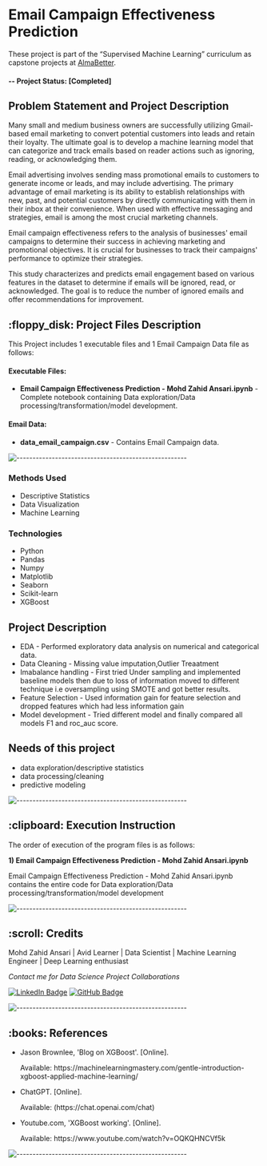 # Email Campaign Effectiveness Prediction
These project is part of the “Supervised Machine Learning” curriculum as capstone projects at [AlmaBetter](https://www.almabetter.com/). 

#### -- Project Status: [Completed]

## Problem Statement and Project Description<br>
Many small and medium business owners are successfully utilizing Gmail-based email marketing to convert potential customers into leads and retain their loyalty. The ultimate goal is to develop a machine learning model that can categorize and track emails based on reader actions such as ignoring, reading, or acknowledging them.

Email advertising involves sending mass promotional emails to customers to generate income or leads, and may include advertising. The primary advantage of email marketing is its ability to establish relationships with new, past, and potential customers by directly communicating with them in their inbox at their convenience. When used with effective messaging and strategies, email is among the most crucial marketing channels.

Email campaign effectiveness refers to the analysis of businesses' email campaigns to determine their success in achieving marketing and promotional objectives. It is crucial for businesses to track their campaigns' performance to optimize their strategies.

This study characterizes and predicts email engagement based on various features in the dataset to determine if emails will be ignored, read, or acknowledged. The goal is to reduce the number of ignored emails and offer recommendations for improvement.

<h2> :floppy_disk: Project Files Description</h2>

<p>This Project includes 1 executable files and 1 Email Campaign Data file  as follows:</p>
<h4>Executable Files:</h4>
<ul>
  <li><b>Email Campaign Effectiveness Prediction - Mohd Zahid Ansari.ipynb</b> - Complete notebook containing Data exploration/Data processing/transformation/model development.</li>
</ul>

<h4>Email Data:</h4>
<ul>
  <li><b>data_email_campaign.csv</b> - Contains Email Campaign data.</li>
</ul>

![-----------------------------------------------------](https://raw.githubusercontent.com/andreasbm/readme/master/assets/lines/rainbow.png)


### Methods Used
* Descriptive Statistics
* Data Visualization
* Machine Learning


### Technologies
* Python
* Pandas
* Numpy
* Matplotlib
* Seaborn
* Scikit-learn
* XGBoost


## Project Description
* EDA - Performed exploratory data analysis on numerical and categorical data.
* Data Cleaning - Missing value imputation,Outlier Treaatment
* Imabalance handling - First tried Under sampling and implemented baseline models then due to loss of information moved to different technique i.e oversampling using SMOTE and got better results.
* Feature Selection - Used information gain for feature selection and dropped features which had less information gain
* Model development - Tried different model and finally compared all models F1 and roc_auc score.

## Needs of this project

- data exploration/descriptive statistics
- data processing/cleaning
- predictive modeling

![-----------------------------------------------------](https://raw.githubusercontent.com/andreasbm/readme/master/assets/lines/rainbow.png)

<h2> :clipboard: Execution Instruction</h2>
<p>The order of execution of the program files is as follows:</p>
<p><b>1) Email Campaign Effectiveness Prediction - Mohd Zahid Ansari.ipynb</b></p>
<p> Email Campaign Effectiveness Prediction - Mohd Zahid Ansari.ipynb contains the entire code for Data exploration/Data processing/transformation/model development </p>


![-----------------------------------------------------](https://raw.githubusercontent.com/andreasbm/readme/master/assets/lines/rainbow.png)


<!-- CREDITS -->
<h2 id="credits"> :scroll: Credits</h2>

Mohd Zahid Ansari | Avid Learner | Data Scientist | Machine Learning Engineer | Deep Learning enthusiast

<p> <i> Contact me for Data Science Project Collaborations</i></p>


[![LinkedIn Badge](https://img.shields.io/badge/LinkedIn-0077B5?style=for-the-badge&logo=linkedin&logoColor=white)](https://www.linkedin.com/in/mohd-zahid-ansari-900850198/)
[![GitHub Badge](https://img.shields.io/badge/GitHub-100000?style=for-the-badge&logo=github&logoColor=white)](https://github.com/pyhtonman0101)

![-----------------------------------------------------](https://raw.githubusercontent.com/andreasbm/readme/master/assets/lines/rainbow.png)
<h2> :books: References</h2>
<ul>
  <li><p>Jason Brownlee, 'Blog on XGBoost'. [Online].</p>
      <p>Available: https://machinelearningmastery.com/gentle-introduction-xgboost-applied-machine-learning/</p>
  </li>
  <li><p>ChatGPT. [Online].</p>
      <p>Available: (https://chat.openai.com/chat)</p>
  </li>
  <li><p>Youtube.com, 'XGBoost working'. [Online].</p>
      <p>Available: https://www.youtube.com/watch?v=OQKQHNCVf5k</p>
  </li>
  </ul>

![-----------------------------------------------------](https://raw.githubusercontent.com/andreasbm/readme/master/assets/lines/rainbow.png)
